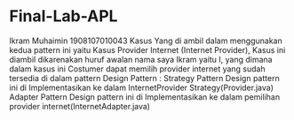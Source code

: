 # Final-Lab-APL
Ikram Muhaimin 1908107010043  Kasus Yang di ambil dalam menggunakan kedua pattern ini yaitu Kasus Provider Internet (Internet Provider), Kasus ini diambil dikarenakan huruf awalan nama saya Ikram yaitu I, yang dimana dalam kasus ini Costumer dapat memilih provider internet yang sudah tersedia di dalam pattern  Design Pattern :  Strategy Pattern Design pattern ini di Implementasikan ke dalam InternetProvider Strategy(Provider.java)  Adapter Pattern Design pattern ini di Implementasikan ke dalam pemilihan provider internet(InternetAdapter.java)
